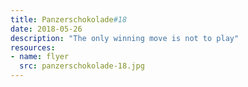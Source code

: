 ```yaml
---
title: Panzerschokolade#18
date: 2018-05-26
description: "The only winning move is not to play"
resources:
- name: flyer
  src: panzerschokolade-18.jpg
---
```

